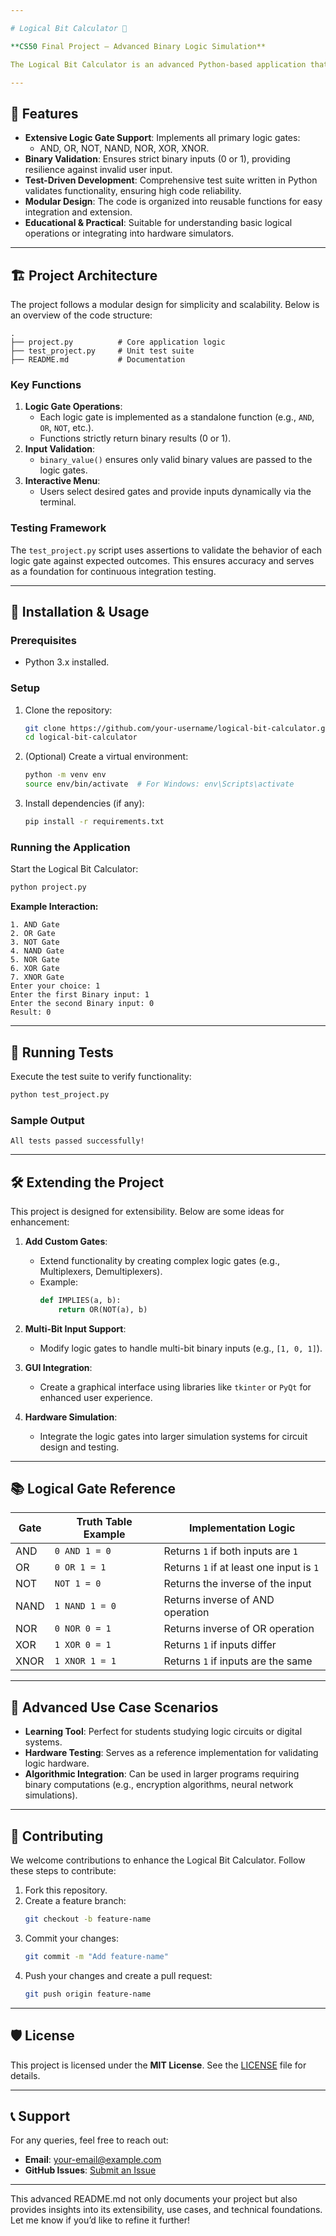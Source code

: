 ```yaml
---

# Logical Bit Calculator 🧮

**CS50 Final Project – Advanced Binary Logic Simulation**

The Logical Bit Calculator is an advanced Python-based application that simulates the behavior of fundamental logic gates. It’s designed to demonstrate core computational concepts while offering robust testing and extensibility for future enhancements. The project is ideal for enthusiasts, students, and developers working in digital logic, hardware simulation, or theoretical computation.

---
```


## 🌟 Features

- **Extensive Logic Gate Support**: Implements all primary logic gates:
  - AND, OR, NOT, NAND, NOR, XOR, XNOR.
- **Binary Validation**: Ensures strict binary inputs (0 or 1), providing resilience against invalid user input.
- **Test-Driven Development**: Comprehensive test suite written in Python validates functionality, ensuring high code reliability.
- **Modular Design**: The code is organized into reusable functions for easy integration and extension.
- **Educational & Practical**: Suitable for understanding basic logical operations or integrating into hardware simulators.

---

## 🏗️ Project Architecture

The project follows a modular design for simplicity and scalability. Below is an overview of the code structure:

```
.
├── project.py          # Core application logic
├── test_project.py     # Unit test suite
├── README.md           # Documentation
```

### **Key Functions**
1. **Logic Gate Operations**:
   - Each logic gate is implemented as a standalone function (e.g., `AND`, `OR`, `NOT`, etc.).
   - Functions strictly return binary results (0 or 1).
2. **Input Validation**:
   - `binary_value()` ensures only valid binary values are passed to the logic gates.
3. **Interactive Menu**:
   - Users select desired gates and provide inputs dynamically via the terminal.

### **Testing Framework**
The `test_project.py` script uses assertions to validate the behavior of each logic gate against expected outcomes. This ensures accuracy and serves as a foundation for continuous integration testing.

---

## 🚀 Installation & Usage

### **Prerequisites**
- Python 3.x installed.

### **Setup**
1. Clone the repository:
    ```bash
    git clone https://github.com/your-username/logical-bit-calculator.git
    cd logical-bit-calculator
    ```

2. (Optional) Create a virtual environment:
    ```bash
    python -m venv env
    source env/bin/activate  # For Windows: env\Scripts\activate
    ```

3. Install dependencies (if any):
    ```bash
    pip install -r requirements.txt
    ```

### **Running the Application**
Start the Logical Bit Calculator:
```bash
python project.py
```

**Example Interaction:**
```plaintext
1. AND Gate
2. OR Gate
3. NOT Gate
4. NAND Gate
5. NOR Gate
6. XOR Gate
7. XNOR Gate
Enter your choice: 1
Enter the first Binary input: 1
Enter the second Binary input: 0
Result: 0
```

---

## 🧪 Running Tests

Execute the test suite to verify functionality:
```bash
python test_project.py
```

### **Sample Output**
```plaintext
All tests passed successfully!
```

---

## 🛠️ Extending the Project

This project is designed for extensibility. Below are some ideas for enhancement:

1. **Add Custom Gates**:
   - Extend functionality by creating complex logic gates (e.g., Multiplexers, Demultiplexers).
   - Example:
     ```python
     def IMPLIES(a, b):
         return OR(NOT(a), b)
     ```

2. **Multi-Bit Input Support**:
   - Modify logic gates to handle multi-bit binary inputs (e.g., `[1, 0, 1]`).

3. **GUI Integration**:
   - Create a graphical interface using libraries like `tkinter` or `PyQt` for enhanced user experience.

4. **Hardware Simulation**:
   - Integrate the logic gates into larger simulation systems for circuit design and testing.

---

## 📚 Logical Gate Reference

| Gate    | Truth Table Example         | Implementation Logic             |
|---------|-----------------------------|-----------------------------------|
| AND     | `0 AND 1 = 0`               | Returns `1` if both inputs are `1` |
| OR      | `0 OR 1 = 1`                | Returns `1` if at least one input is `1` |
| NOT     | `NOT 1 = 0`                 | Returns the inverse of the input  |
| NAND    | `1 NAND 1 = 0`              | Returns inverse of AND operation  |
| NOR     | `0 NOR 0 = 1`               | Returns inverse of OR operation   |
| XOR     | `1 XOR 0 = 1`               | Returns `1` if inputs differ      |
| XNOR    | `1 XNOR 1 = 1`              | Returns `1` if inputs are the same |

---

## 🎯 Advanced Use Case Scenarios

- **Learning Tool**: Perfect for students studying logic circuits or digital systems.
- **Hardware Testing**: Serves as a reference implementation for validating logic hardware.
- **Algorithmic Integration**: Can be used in larger programs requiring binary computations (e.g., encryption algorithms, neural network simulations).

---

## 🤝 Contributing

We welcome contributions to enhance the Logical Bit Calculator. Follow these steps to contribute:
1. Fork this repository.
2. Create a feature branch:
    ```bash
    git checkout -b feature-name
    ```
3. Commit your changes:
    ```bash
    git commit -m "Add feature-name"
    ```
4. Push your changes and create a pull request:
    ```bash
    git push origin feature-name
    ```

---

## 🛡️ License

This project is licensed under the **MIT License**. See the [LICENSE](LICENSE) file for details.

---

## 📞 Support

For any queries, feel free to reach out:
- **Email**: your-email@example.com
- **GitHub Issues**: [Submit an Issue](https://github.com/your-username/logical-bit-calculator/issues)

---

This advanced README.md not only documents your project but also provides insights into its extensibility, use cases, and technical foundations. Let me know if you’d like to refine it further!

